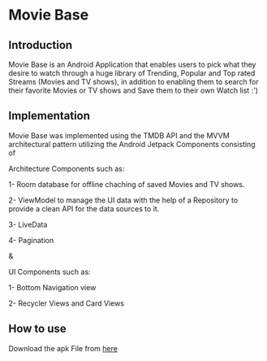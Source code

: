 # Movie Base

## Introduction
Movie Base is an Android Application that enables users to pick what they desire to watch through a huge library of Trending, Popular and 
Top rated Streams (Movies and TV shows), in addition to enabling them to search for their favorite Movies or TV shows and Save them to their own Watch list :')

## Implementation

Movie Base was implemented using the TMDB API and the MVVM architectural pattern utilizing the Android Jetpack Components consisting of

Architecture Components such as:

1- Room database for offline chaching of saved Movies and TV shows.

2- ViewModel to manage the UI data with the help of a Repository to provide a clean API for the data sources to it.

3- LiveData

4- Pagination  

&

UI Components such as:

1- Bottom Navigation view

2- Recycler Views and Card Views

## How to use
Download the apk File from <a href="https://github.com/AbdoRewaished/movie-base/releases/download/v1/stream_base.apk">here</a>


